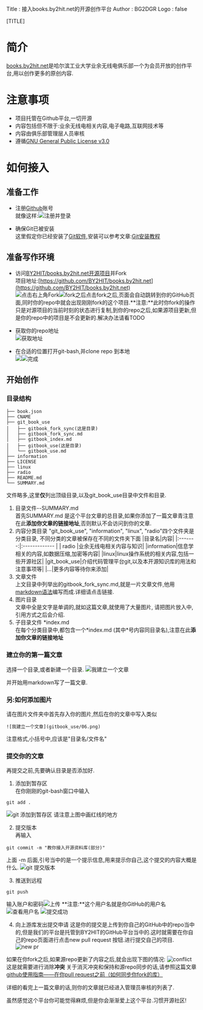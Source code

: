 Title         : 接入books.by2hit.net的开源创作平台
Author        : BG2DGR
Logo          : false

[TITLE]

# 简介 

[books.by2hit.net](books.by2hit.net)是哈尔滨工业大学业余无线电俱乐部一个为会员开放的创作平台,用以创作更多的原创内容.

# 注意事项

* 项目托管在Github平台,一切开源
* 内容包括但不限于:业余无线电相关内容,电子电路,互联网技术等
* 内容由俱乐部管理层人员审核 
* 遵循[GNU General Public License v3.0](https://github.com/BY2HIT/books.by2hit.net/blob/source/LICENSE)

# 如何接入

## 准备工作

* 注册[Github](https://github.com/)账号  
就像这样:![注册并登录](gitbook_use/00_register_github.png)

* 确保Git已被安装  
这里假定你已经安装了[Git软件](https://git-scm.com/),安装可以参考文章:[Git安装教程](https://www.jianshu.com/p/414ccd423efc) 


## 准备写作环境

* 访问[BY2HIT/books.by2hit.net开源项目](https://github.com/BY2HIT/books.by2hit.net)并Fork  
项目地址:[https://github.com/BY2HIT/books.by2hit.net](https://github.com/BY2HIT/books.by2hit.net)  
![点击右上角Fork](gitbook_use/01_fork_project.png)![fork之后](gitbook_use/02_forked.png)点击fork之后,页面会自动跳转到你的GitHub页面,同时你的repo中就会出现刚刚fork的这个项目.**注意:**此时你fork的操作只是对源项目的当前时刻的状态进行复制,到你的repo之后,如果源项目更新,但是你的repo中的项目是不会更新的.解决办法请看TODO
 
* 获取你的repo地址  
![获取地址](gitbook_use/03_clone_url.png)

* 在合适的位置打开git-bash,并clone repo 到本地  
![](gitbook_use/04.png)![完成](gitbook_use/05.png)


## 开始创作
### 目录结构
```
├── book.json
├── CNAME
├── git_book_use
│   ├── gitbook_fork_sync(这是目录)
│   ├── gitbook_fork_sync.md
│   ├── gitbook_index.md
│   ├── gitbook_use(这是目录)
│   └── gitbook_use.md
├── information
├── LICENSE
├── linux
├── radio
├── README.md
└── SUMMARY.md
```   
文件略多,这里**仅**列出顶级目录,以及git_book_use目录中文件和目录.  
1. 目录文件--SUMMARY.md  
首先SUMMARY.md 是这个平台文章的总目录,如果你添加了一篇文章青注意在此**添加你文章的链接地址**,否则默认不会访问到你的文章.  
2. 内容分类目录
"git_book_use", "information", "linux", "radio"四个文件夹是分类目录, 不同分类的文章被保存在不同的文件夹下面
|目录名|内容|
|:-------:|:------------- |
|   radio  |业余无线电相关内容与知识|
|information|信息学相关的内容,如数据压缩,加密等内容|
|linux|linux操作系统的相关内容,包括一些开源社区|
|git_book_use|介绍代码管理平台git,以及本开源知识库的用法和注意事项等|
|...|更多内容等待你来添加|
3. 文章文件  
上文目录中列举出的gitbook_fork_sync.md,就是一片文章文件,他用[markdown语法](https://www.jianshu.com/p/b03a8d7b1719)编写而成.详细请点击链接.  
4. 图片目录  
文章中全是文字是单调的,就如这篇文章,就使用了大量图片, 请把图片放入中,引用方式之后会介绍.  
5. 子目录文件 *index.md  
在每个分类目录中,都包含一个\*index.md \(其中\*号内容同目录名\),注意在此**添加你文章的链接地址**

### 建立你的第一篇文章
选择一个目录,或者新建一个目录.
![我建立一个文章](gitbook_use/06.png)

并开始用markdown写了一篇文章.

### 另:如何添加图片
请在图片文件夹中首先存入你的图片,然后在你的文章中写入类似
```
![我建立一个文章](gitbook_use/06.png)
```
注意格式,小括号中,应该是"目录名/文件名"

### 提交你的文章
再提交之前,先要确认目录是否添加好.
1. 添加到暂存区  
在你刚刚的git-bash窗口中输入  
```
git add .
```
![git 添加到暂存区](gitbook_use/07.png)
请注意上图中画红线的地方  

2. 提交版本   
再输入
```
git commit -m "教你接入开源资料库(部分)"
```
上面 -m 后面,引号当中的是一个提示信息,用来提示你自己,这个提交的内容大概是什么.
![git 提交版本](gitbook_use/08.png)

3. 推送到远程
```
git push
```
输入账户和密码![上传](gitbook_use/09.png)
**注意:**这个用户名就是你GitHub的用户名  
![查看用户名](gitbook_use/10.png)
![提交成功](gitbook_use/11.png)

4. 向上游库发出提交申请
这是你的提交是上传到你自己的GitHub中的repo当中的,但是我们的平台是托管到BY2HIT的GitHub平台当中的.这时就需要在你自己的repo页面进行点击new pull request 按钮.进行提交自己的项目.
![new pr](gitbook_use/12.png)

如果在你fork之后,如果源repo更新了内容之后,就会出现下图的情况:
![conflict](gitbook_use/13.png)
这是就需要进行消除**冲突**
关于消灭冲突和保持和源repo同步的话,请参照这篇文章[github使用指南——在你pull request之前（如何同步你fork的库）](gitbook_fork_sync.md)

详细的看完上一篇文章的话,则你的文章就已经进入管理员审核的列表了.

虽然感觉这个平台你可能觉得麻烦,但是你会渐渐爱上这个平台.习惯开源社区!